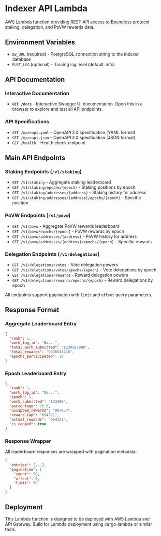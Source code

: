 # Indexer API Lambda

AWS Lambda function providing REST API access to Boundless protocol staking, delegation, and PoVW rewards data.

## Environment Variables

- `DB_URL` (required) - PostgreSQL connection string to the indexer database
- `RUST_LOG` (optional) - Tracing log level (default: info)

## API Documentation

### Interactive Documentation

- **`GET /docs`** - Interactive Swagger UI documentation. Open this in a browser to explore and test all API endpoints.

### API Specifications

- `GET /openapi.yaml` - OpenAPI 3.0 specification (YAML format)
- `GET /openapi.json` - OpenAPI 3.0 specification (JSON format)
- `GET /health` - Health check endpoint

## Main API Endpoints

### Staking Endpoints (`/v1/staking`)

- `GET /v1/staking` - Aggregate staking leaderboard
- `GET /v1/staking/epochs/{epoch}` - Staking positions by epoch
- `GET /v1/staking/addresses/{address}` - Staking history for address
- `GET /v1/staking/addresses/{address}/epochs/{epoch}` - Specific position

### PoVW Endpoints (`/v1/povw`)

- `GET /v1/povw` - Aggregate PoVW rewards leaderboard
- `GET /v1/povw/epochs/{epoch}` - PoVW rewards by epoch
- `GET /v1/povw/addresses/{address}` - PoVW history for address
- `GET /v1/povw/addresses/{address}/epochs/{epoch}` - Specific rewards

### Delegation Endpoints (`/v1/delegations`)

- `GET /v1/delegations/votes` - Vote delegation powers
- `GET /v1/delegations/votes/epochs/{epoch}` - Vote delegations by epoch
- `GET /v1/delegations/rewards` - Reward delegation powers
- `GET /v1/delegations/rewards/epochs/{epoch}` - Reward delegations by epoch

All endpoints support pagination with `limit` and `offset` query parameters.

## Response Format

### Aggregate Leaderboard Entry

```json
{
  "rank": 1,
  "work_log_id": "0x...",
  "total_work_submitted": "1234567890",
  "total_rewards": "9876543210",
  "epochs_participated": 10
}
```

### Epoch Leaderboard Entry

```json
{
  "rank": 1,
  "work_log_id": "0x...",
  "epoch": 5,
  "work_submitted": "123456",
  "percentage": 25.5,
  "uncapped_rewards": "987654",
  "reward_cap": "654321",
  "actual_rewards": "654321",
  "is_capped": true
}
```

### Response Wrapper

All leaderboard responses are wrapped with pagination metadata:

```json
{
  "entries": [...],
  "pagination": {
    "count": 50,
    "offset": 0,
    "limit": 50
  }
}
```

## Deployment

This Lambda function is designed to be deployed with AWS Lambda and API Gateway.
Build for Lambda deployment using cargo-lambda or similar tools.
